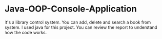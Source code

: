 # Java-OOP-Console-Application
It's a library control system. You can add, delete and search a book from system. I used java for this project. You can review the report to understand how the code works.
